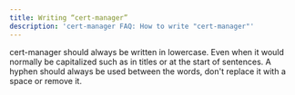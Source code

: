 ```yaml
---
title: Writing “cert-manager”
description: 'cert-manager FAQ: How to write "cert-manager"'
---
```


cert-manager should always be written in lowercase. Even when it would normally be
capitalized such as in titles or at the start of sentences. A hyphen should always be
used between the words, don't replace it with a space or remove it.